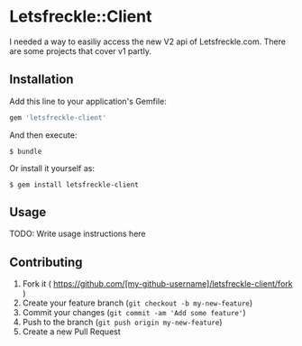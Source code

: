 # Letsfreckle::Client

I needed a way to easiliy access the new V2 api of Letsfreckle.com.
There are some projects that cover v1 partly.

## Installation

Add this line to your application's Gemfile:

```ruby
gem 'letsfreckle-client'
```

And then execute:

    $ bundle

Or install it yourself as:

    $ gem install letsfreckle-client

## Usage

TODO: Write usage instructions here

## Contributing

1. Fork it ( https://github.com/[my-github-username]/letsfreckle-client/fork )
2. Create your feature branch (`git checkout -b my-new-feature`)
3. Commit your changes (`git commit -am 'Add some feature'`)
4. Push to the branch (`git push origin my-new-feature`)
5. Create a new Pull Request
